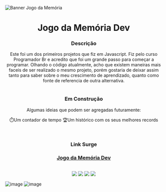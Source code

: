 ![Banner Jogo da Memória](https://user-images.githubusercontent.com/100371634/184234397-a7999aa5-fccd-42e8-80cd-851d0081b0d9.png)


 <h1 align='center'> Jogo da Memória Dev </h1> 

<div align='center'>
<h3> Descrição </h3>
Este foi um dos primeiros projetos que fiz em Javascript. Fiz pelo curso Programador Br e acredito que foi um grande passo para começar a programar. Olhando o código atualmente, acho que existem maneiras mais faceis de ser realizado o mesmo projeto, porém gostaria de deixar assim tanto para saber sobre o meu crescimento de aprendizado, quanto como fonte de referencia de outra alternativa.
</div>

<br>

<div align='center'>
<h3> Em Construção </h3>
Algumas ideias que podem ser agregadas futuramente:

 :stopwatch:Um contador de tempo
 :trophy:Um histórico com os seus melhores records
</div>

<br>

<div align='center'>
<h3> Link Surge <h3>
<a href='adventurous-advice.surge.sh'> Jogo da Memória Dev </a>
</div>

<br>

<div align='center'>
<img src='https://img.shields.io/badge/JavaScript-F7DF1E?style=for-the-badge&logo=javascript&logoColor=black' />
<img src='https://img.shields.io/badge/React-20232A?style=for-the-badge&logo=react&logoColor=61DAFB' />
<img src='https://img.shields.io/badge/CSS3-1572B6?style=for-the-badge&logo=css3&logoColor=white' />
<img src='https://img.shields.io/badge/HTML5-E34F26?style=for-the-badge&logo=html5&logoColor=white' />

</div>

![image](https://user-images.githubusercontent.com/100371634/184235702-3c453236-2c55-410d-986d-497ae34d225a.png)
![image](https://user-images.githubusercontent.com/100371634/184235980-d6581f59-0add-41a0-9418-b26157e0239c.png)
